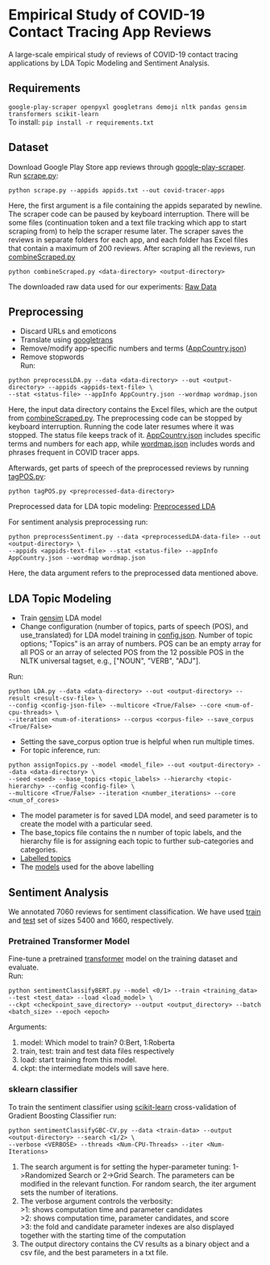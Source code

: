 # Empirical Study of COVID-19 Contact Tracing App Reviews
A large-scale empirical study of reviews of COVID-19 contact tracing applications by LDA Topic Modeling and Sentiment Analysis.

## Requirements
`google-play-scraper
openpyxl
googletrans
demoji
nltk
pandas
gensim
transformers
scikit-learn`\
To install:
`pip install -r requirements.txt`

## Dataset

Download Google Play Store app reviews through [google-play-scraper](https://github.com/JoMingyu/google-play-scraper).\
Run [scrape.py](scraper/scrape.py):
```
python scrape.py --appids appids.txt --out covid-tracer-apps
```
Here, the first argument is a file containing the appids separated by newline. The scraper code can be paused by keyboard interruption. There will be some files (continuation token and a text file tracking which app to start scraping from) to help the scraper resume later. The scraper saves the reviews in separate folders for each app, and each folder has Excel files that contain a maximum of 200 reviews. After scraping all the reviews, run [combineScraped.py](scraper/combineScraped.py)
```
python combineScraped.py <data-directory> <output-directory>
```
The downloaded raw data used for our experiments: [Raw Data](https://drive.google.com/drive/folders/1gD83lp0n2rlusD-_lJZ_rorSaPuzaeev?usp=share_link)

## Preprocessing
* Discard URLs and emoticons
* Translate using [googletrans](https://github.com/ssut/py-googletrans)
* Remove/modify app-specific numbers and terms ([AppCountry.json](preprocess/AppCountry.json))
* Remove stopwords\
Run:
```
python preprocessLDA.py --data <data-directory> --out <output-directory> --appids <appids-text-file> \
--stat <status-file> --appInfo AppCountry.json --wordmap wordmap.json
```
Here, the input data directory contains the Excel files, which are the output from [combineScraped.py](scraper/combineScraped.py). The preprocessing code can be stopped by keyboard interruption. Running the code later resumes where it was stopped. The status file keeps track of it. [AppCountry.json](preprocess/AppCountry.json) includes specific terms and numbers for each app, while [wordmap.json](preprocess/wordmap.json) includes words and phrases frequent in COVID tracer apps.

Afterwards, get parts of speech of the preprocessed reviews by running [tagPOS.py](preprocess/tagPOS.py):
```
python tagPOS.py <preprocessed-data-directory>
```
Preprocessed data for LDA topic modeling: [Preprocessed LDA](https://drive.google.com/drive/folders/1i5YIAcuG8F4wRKvcI9yOP4k4c4VKPDCV?usp=share_link)

For sentiment analysis preprocessing run:
```
python preprocessSentiment.py --data <preprocessedLDA-data-file> --out <output-directory> \
--appids <appids-text-file> --stat <status-file> --appInfo AppCountry.json --wordmap wordmap.json
```
Here, the data argument refers to the preprocessed data mentioned above.

## LDA Topic Modeling
* Train [gensim](https://radimrehurek.com/gensim/) LDA model
* Change configuration (number of topics, parts of speech (POS), and use_translated) for LDA model training in [config.json](preprocessed/config.json). Number of topic options; "Topics" is an array of numbers. POS can be an empty array for all POS or an array of selected POS from the 12 possible POS in the NLTK universal tagset, e.g., ["NOUN", "VERB", "ADJ"].

Run:
```
python LDA.py --data <data-directory> --out <output-directory> --result <result-csv-file> \
--config <config-json-file> --multicore <True/False> --core <num-of-cpu-threads> \
--iteration <num-of-iterations> --corpus <corpus-file> --save_corpus <True/False>
```
* Setting the save_corpus option true is helpful when run multiple times.
* For topic inference, run:

```
python assignTopics.py --model <model_file> --out <output-directory> --data <data-directory> \
--seed <seed> --base_topics <topic_labels> --hierarchy <topic-hierarchy> --config <config-file> \
--multicore <True/False> --iteration <number_iterations> --core <num_of_cores>
```

* The model parameter is for saved LDA model, and seed parameter is to create the model with a particular seed.
* The base_topics file contains the n number of topic labels, and the hierarchy file is for assigning each topic to further sub-categories and categories.
* [Labelled topics](https://drive.google.com/drive/folders/14TlxuVA9t-3aFIDiwibTsA4hZkdo4wg2?usp=share_link)
* The [models](https://drive.google.com/drive/folders/1lAmTE0YYa5eu7URSmVfl4J0qjQO1qFf-?usp=share_link) used for the above labelling

## Sentiment Analysis
We annotated 7060 reviews for sentiment classification. We have used [train](SentimentAnalysis/train_data.xlsx) and [test](SentimentAnalysis/test_data.xlsx) set of sizes 5400 and 1660, respectively.

### Pretrained Transformer Model
Fine-tune a pretrained [transformer](https://huggingface.co/docs/transformers/index) model on the training dataset and evaluate.\
Run:
```
python sentimentClassifyBERT.py --model <0/1> --train <training_data> --test <test_data> --load <load_model> \
--ckpt <checkpoint_save_directory> --output <output_directory> --batch <batch_size> --epoch <epoch>
```
Arguments:
1. model: Which model to train? 0:Bert, 1:Roberta
1. train, test: train and test data files respectively
1. load: start training from this model.
1. ckpt: the intermediate models will save here.

### sklearn classifier
To train the sentiment classifier using [scikit-learn](https://scikit-learn.org) cross-validation of Gradient Boosting Classifier run:
```
python sentimentClassifyGBC-CV.py --data <train-data> --output <output-directory> --search <1/2> \
--verbose <VERBOSE> --threads <Num-CPU-Threads> --iter <Num-Iterations>
```
1. The search argument is for setting the hyper-parameter tuning: 1->Randomized Search or 2->Grid Search. The parameters can be modified in the relevant function. For random search, the iter argument sets the number of iterations.
2. The verbose argument controls the verbosity:\
    \>1: shows computation time and parameter candidates\
    \>2: shows computation time, parameter candidates, and score\
    \>3: the fold and candidate parameter indexes are also displayed together with the starting time of the computation
3. The output directory contains the CV results as a binary object and a csv file, and the best parameters in a txt file.